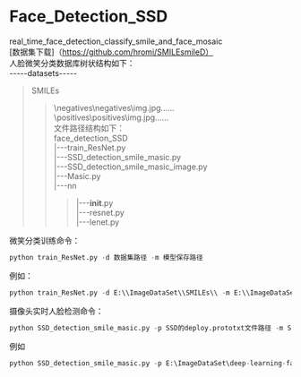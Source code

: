 # Face_Detection_SSD<br>
real_time_face_detection_classify_smile_and_face_mosaic<br>
[数据集下载]（https://github.com/hromi/SMILEsmileD）<br>
人脸微笑分类数据库树状结构如下：<br>
-----datasets----- <br>
>SMILEs<br>
>>\negatives\negatives\img.jpg......<br>
>>\positives\positives\img.jpg......<br>
文件路径结构如下：<br>
>face_detection_SSD<br>
>>|---train_ResNet.py<br>
>>|---SSD_detection_smile_masic.py<br>
>>|---SSD_detection_smile_masic_image.py<br>
>>|---Masic.py<br>
>>|---nn<br>
>>>|---__init__.py<br>
>>>|---resnet.py<br>
>>>|---lenet.py<br>

微笑分类训练命令：<br>
```python
python train_ResNet.py -d 数据集路径 -m 模型保存路径   
```
例如：<br>
```python
python train_ResNet.py -d E:\\ImageDataSet\\SMILEs\\ -m E:\\ImageDataSet\\SMILEs\\resnet.hdf5 
```
摄像头实时人脸检测命令：<br>
```python
python SSD_detection_smile_masic.py -p SSD的deploy.prototxt文件路径 -m SSD模型路径 -cm 微笑分类器模型路径
```
例如<br>
```python
python SSD_detection_smile_masic.py -p E:\ImageDataSet\deep-learning-face-detection\deep-learning-face-detection\deploy.prototxt.txt -m E:\ImageDataSet\deep-learning-face-detection\deep-learning-face-detection\res10_300x300_ssd_iter_140000.caffemodel -cm E:\CVDL\Smiles\lenet.hdf5
```
